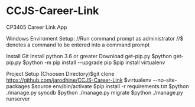 # CCJS-Career-Link
CP3405 Career Link App


Windows Enviroment Setup:
//Run command prompt as administrator
//$ denotes a command to be entered into a command prompt
  
  Install Git
  Install python 3.6 or greater
  Download get-pip.py
  $python get-pip.py
  $python -m pip install --upgrade pip
  $pip install virtualenv

Project Setup
  (Choosen Directory)$git clone https://github.com/jarodhine/CCJS-Career-Link
  $virtualenv --no-site-packages
  $source env/bin/activate
  $pip install -r requirements.txt
  $python ./manage.py syncdb
  $python ./manage.py migrate
  $python ./manage.py runserver
